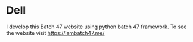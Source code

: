 # Dell
 I develop this Batch 47 website using python batch 47 framework. To see the website visit https://iambatch47.me/
